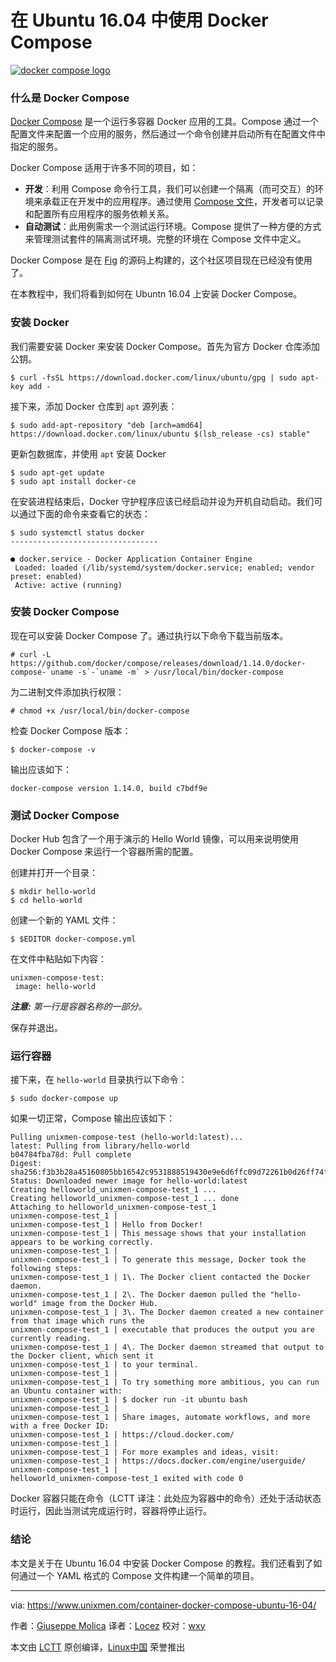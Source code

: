 在 Ubuntu 16.04 中使用 Docker Compose
============================================================

 [![docker compose logo](https://www.unixmen.com/wp-content/uploads/2017/06/docker-compose-logo-696x1226.png "docker-compose-logo")][3] 

### 什么是 Docker Compose

[Docker Compose][4] 是一个运行多容器 Docker 应用的工具。Compose 通过一个配置文件来配置一个应用的服务，然后通过一个命令创建并启动所有在配置文件中指定的服务。

Docker Compose 适用于许多不同的项目，如：

*   **开发**：利用 Compose 命令行工具，我们可以创建一个隔离（而可交互）的环境来承载正在开发中的应用程序。通过使用 [Compose 文件][2]，开发者可以记录和配置所有应用程序的服务依赖关系。
*   **自动测试**：此用例需求一个测试运行环境。Compose 提供了一种方便的方式来管理测试套件的隔离测试环境。完整的环境在 Compose 文件中定义。

Docker Compose 是在 [Fig][5] 的源码上构建的，这个社区项目现在已经没有使用了。

在本教程中，我们将看到如何在 Ubuntn 16.04 上安装 Docker Compose。

### 安装 Docker

我们需要安装 Docker 来安装 Docker Compose。首先为官方 Docker 仓库添加公钥。

```
$ curl -fsSL https://download.docker.com/linux/ubuntu/gpg | sudo apt-key add -
```

接下来，添加 Docker 仓库到 `apt` 源列表：

```
$ sudo add-apt-repository "deb [arch=amd64] https://download.docker.com/linux/ubuntu $(lsb_release -cs) stable"
```

更新包数据库，并使用 `apt` 安装 Docker

```
$ sudo apt-get update
$ sudo apt install docker-ce
```

在安装进程结束后，Docker 守护程序应该已经启动并设为开机自动启动。我们可以通过下面的命令来查看它的状态：

```
$ sudo systemctl status docker
---------------------------------

● docker.service - Docker Application Container Engine
 Loaded: loaded (/lib/systemd/system/docker.service; enabled; vendor preset: enabled)
 Active: active (running) 
```

### 安装 Docker Compose 

现在可以安装 Docker Compose 了。通过执行以下命令下载当前版本。

```
# curl -L https://github.com/docker/compose/releases/download/1.14.0/docker-compose-`uname -s`-`uname -m` > /usr/local/bin/docker-compose
```

为二进制文件添加执行权限：

```
# chmod +x /usr/local/bin/docker-compose
```

检查 Docker Compose 版本：

```
$ docker-compose -v
```

输出应该如下：

```
docker-compose version 1.14.0, build c7bdf9e
```

### 测试 Docker Compose

Docker Hub 包含了一个用于演示的 Hello World 镜像，可以用来说明使用 Docker Compose 来运行一个容器所需的配置。

创建并打开一个目录：

```
$ mkdir hello-world
$ cd hello-world
```

创建一个新的 YAML 文件：

```
$ $EDITOR docker-compose.yml
```

在文件中粘贴如下内容：

```
unixmen-compose-test:
 image: hello-world
```

_**注意:** 第一行是容器名称的一部分。_

保存并退出。

### 运行容器

接下来，在 `hello-world` 目录执行以下命令：

```
$ sudo docker-compose up
```

如果一切正常，Compose 输出应该如下：

```
Pulling unixmen-compose-test (hello-world:latest)...
latest: Pulling from library/hello-world
b04784fba78d: Pull complete
Digest: sha256:f3b3b28a45160805bb16542c9531888519430e9e6d6ffc09d72261b0d26ff74f
Status: Downloaded newer image for hello-world:latest
Creating helloworld_unixmen-compose-test_1 ... 
Creating helloworld_unixmen-compose-test_1 ... done
Attaching to helloworld_unixmen-compose-test_1
unixmen-compose-test_1 | 
unixmen-compose-test_1 | Hello from Docker!
unixmen-compose-test_1 | This message shows that your installation appears to be working correctly.
unixmen-compose-test_1 | 
unixmen-compose-test_1 | To generate this message, Docker took the following steps:
unixmen-compose-test_1 | 1\. The Docker client contacted the Docker daemon.
unixmen-compose-test_1 | 2\. The Docker daemon pulled the "hello-world" image from the Docker Hub.
unixmen-compose-test_1 | 3\. The Docker daemon created a new container from that image which runs the
unixmen-compose-test_1 | executable that produces the output you are currently reading.
unixmen-compose-test_1 | 4\. The Docker daemon streamed that output to the Docker client, which sent it
unixmen-compose-test_1 | to your terminal.
unixmen-compose-test_1 | 
unixmen-compose-test_1 | To try something more ambitious, you can run an Ubuntu container with:
unixmen-compose-test_1 | $ docker run -it ubuntu bash
unixmen-compose-test_1 | 
unixmen-compose-test_1 | Share images, automate workflows, and more with a free Docker ID:
unixmen-compose-test_1 | https://cloud.docker.com/
unixmen-compose-test_1 | 
unixmen-compose-test_1 | For more examples and ideas, visit:
unixmen-compose-test_1 | https://docs.docker.com/engine/userguide/
unixmen-compose-test_1 | 
helloworld_unixmen-compose-test_1 exited with code 0
```

Docker 容器只能在命令（LCTT 译注：此处应为容器中的命令）还处于活动状态时运行，因此当测试完成运行时，容器将停止运行。

### 结论

本文是关于在 Ubuntu 16.04 中安装 Docker Compose 的教程。我们还看到了如何通过一个 YAML 格式的 Compose 文件构建一个简单的项目。

--------------------------------------------------------------------------------

via: https://www.unixmen.com/container-docker-compose-ubuntu-16-04/

作者：[Giuseppe Molica][a]
译者：[Locez](https://github.com/locez)
校对：[wxy](https://github.com/wxy)

本文由 [LCTT](https://github.com/LCTT/TranslateProject) 原创编译，[Linux中国](https://linux.cn/) 荣誉推出

[a]:https://www.unixmen.com/author/tutan/
[1]:https://www.unixmen.com/author/tutan/
[2]:https://docs.docker.com/compose/compose-file/
[3]:https://www.unixmen.com/wp-content/uploads/2017/06/docker-compose-logo.png
[4]:https://docs.docker.com/compose/overview/
[5]:http://www.fig.sh/
